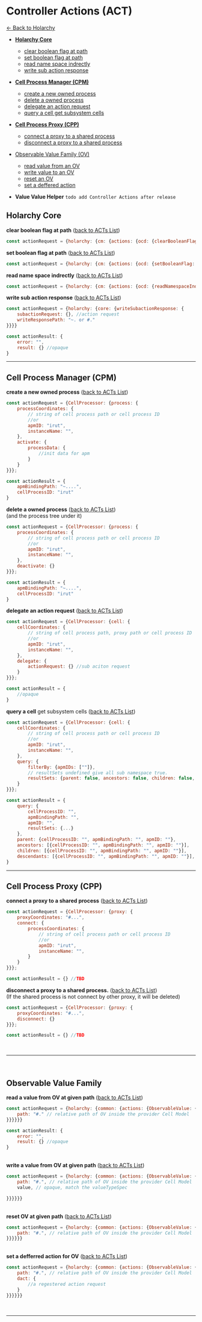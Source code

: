 <div id="ACTs-list"></div>

# Controller Actions (ACT)
[<- Back to Holarchy](./README.md)


* **[Holarchy Core](#Holarchy-Core)**
    * [clear boolean flag at path](#clear-boolean-flag-at-path)
    * [set boolean flag at path](#set-boolean-flag-at-path)
    * [read name space indrectly](#read-name-space-indrectly)
    * [write sub action response](#write-sub-action-response)

* **[Cell Process Manager (CPM)](#Cell-Process-Manager-CPM)**
    * [create a new owned process](#create-a-new-owned-process)
    * [delete a owned process](#delete-a-owned-process)
    * [delegate an action request](#delegate-an-action-request)
    * [query a cell get subsystem cells](#query-a-cell)

* **[Cell Process Proxy (CPP)](#Cell-Process-Proxy-CPP)**
    * [connect a proxy to a shared process](#connect-a-proxy-to-a-shared-process)
    * [disconnect a proxy to a shared process](#disconnect-a-proxy-to-a-shared-process)

* [Observable Value Family (OV)](#Observable-Value-Family)
    * [read value from an OV](#ov-read-value)
    * [write value to an OV](#ov-write-value)
    * [reset an OV](#ov-reset-value)
    * [set a deffered action](#ov-set-defferred-action)

* **Value Value Helper**
    `todo add Controller Actions after release`

## Holarchy Core

<div id="clear-boolean-flag-at-path">
    <strong>clear boolean flag at path</strong>
    (<a href="#ACTs-list">back to ACTs List</a>)
</div>

```javascript
const actionRequest = {holarchy: {cm: {actions: {ocd: {clearBooleanFlag: {path: "~. or #."}}}}}}
```
<div id="set-boolean-flag-at-path">
    <strong>set boolean flag at path</strong>
    (<a href="#ACTs-list">back to ACTs List</a>)
</div> 

```javascript
const actionRequest = {holarchy: {cm: {actions: {ocd: {setBooleanFlag: {path: "~. or #."}}}}}}
```

<div id="read-name-space-indrectly">
    <strong>read name space indrectly</strong>
    (<a href="#ACTs-list">back to ACTs List</a>)
</div>

```javascript
const actionRequest = {holarchy: {cm: {actions: {ocd: {readNamespaceIndirect: {path2: "~. or #."}}}}}}
```

<div id="write-sub-action-response">
    <strong>write sub action response</strong>
    (<a href="#ACTs-list">back to ACTs List</a>)
</div>

```javascript
const actionRequest = {holarchy: {core: {writeSubactionResponse: {
    subactionRequest: {}, //action request
    writeResponsePath: "~. or #."
}}}}

const actionResult: {
    error: "",
    result: {} //opaque
}
```
<hr>

## Cell Process Manager (CPM)
<div id="create-a-new-owned-process">
    <strong>create a new owned process</strong>
    (<a href="#ACTs-list">back to ACTs List</a>)
</div>

```javascript
const actionRequest = {CellProcessor: {process: {
    processCoordinates: {
        // string of cell process path or cell process ID
        //or 
        apmID: "irut",
        instanceName: "",
    },
    activate: {
        processData: {
            //init data for apm
        }
    }
}}};

const actionResult = {
    apmBindingPath: "~....",
    cellProcessID: "irut"
}
```

<div id="delete-a-owned-process">
    <strong>delete a owned process</strong>
    (<a href="#ACTs-list">back to ACTs List</a>)</br>
    (and the process tree under it)
</div>

```javascript
const actionRequest = {CellProcessor: {process: {
    processCoordinates: {
        // string of cell process path or cell process ID
        //or 
        apmID: "irut",
        instanceName: "",
    },
    deactivate: {}
}}};

const actionResult = {
    apmBindingPath: "~....",
    cellProcessID: "irut"
}
```

<div id="delegate-an-action-request">
    <strong>delegate an action request</strong>
    (<a href="#ACTs-list">back to ACTs List</a>)
</div>

```javascript
const actionRequest = {CellProcessor: {cell: {
    cellCoordinates: {
        // string of cell process path, proxy path or cell process ID
        //or 
        apmID: "irut",
        instanceName: "",
    },
    delegate: {
        actionRequest: {} //sub aciton request
    }
}}};

const actionResult = {
    //opaque
}
```

<div id="query-a-cell">
    <strong>query a cell</strong> get subsystem cells
    (<a href="#ACTs-list">back to ACTs List</a>)
</div>

```javascript
const actionRequest = {CellProcessor: {cell: {
    cellCoordinates: {
        // string of cell process path or cell process ID
        //or 
        apmID: "irut",
        instanceName: "",
    },
    query: {
        filterBy: {apmIDs: [""]},
        // resultSets undefined give all sub namespace true.
        resultSets: {parent: false, ancestors: false, children: false, descendants: false}
    }
}}};

const actionResult = {
    query: {
        cellProcessID: "",
        apmBindingPath: "",
        apmID: "",
        resultSets: {...}
    },
    parent: {cellProcessID: "", apmBindingPath: "", apmID: ""},
    ancestors: [{cellProcessID: "", apmBindingPath: "", apmID: ""}],
    children: [{cellProcessID: "", apmBindingPath: "", apmID: ""}],
    descendants: [{cellProcessID: "", apmBindingPath: "", apmID: ""}],
}
```

<hr>

## Cell Process Proxy (CPP)
<div id="connect-a-proxy-to-a-shared-process">
    <strong>connect a proxy to a shared process</strong>
    (<a href="#ACTs-list">back to ACTs List</a>)
</div>

```javascript
const actionRequest = {CellProcessor: {proxy: {
    proxyCoordinates: "#...",
    connect: {
        processCoordinates: {
            // string of cell process path or cell process ID
            //or 
            apmID: "irut",
            instanceName: "",
        }
    }
}}};

const actionResult = {} //TBD
```

<div id="disconnect-a-proxy-to-a-shared-process">
    <strong>disconnect a proxy to a shared process.</strong> 
    (<a href="#ACTs-list">back to ACTs List</a>)</br>
    (If the shared process is not connect by other proxy, it will be deleted)
</div>

```javascript
const actionRequest = {CellProcessor: {proxy: {
    proxyCoordinates: "#...",
    disconnect: {}
}}};

const actionResult = {} //TBD
```
<br>
<hr>
<br>

## Observable Value Family
<div id="ov-read-value">
    <strong>read a value from OV at given path</strong>
    (<a href="#ACTs-list">back to ACTs List</a>)
</div>

```javascript
const actionRequest = {holarchy: {common: {actions: {ObservableValue: {readValue: {
    path: "#." // relative path of OV inside the provider Cell Model
}}}}}}

const actionResult: {
    error: "",
    result: {} //opaque
}
```
<br>

<div id="ov-write-value">
    <strong>write a value from OV at given path</strong>
    (<a href="#ACTs-list">back to ACTs List</a>)
</div>

```javascript
const actionRequest = {holarchy: {common: {actions: {ObservableValue: {writeValue: {
    path: "#.", // relative path of OV inside the provider Cell Model
    value, // opaque, match the valueTypeSpec

}}}}}}
```
<br>

<div id="ov-rest-value">
    <strong>reset OV at given path</strong>
    (<a href="#ACTs-list">back to ACTs List</a>)
</div>

```javascript
const actionRequest = {holarchy: {common: {actions: {ObservableValue: {resetValue: {
    path: "#.", // relative path of OV inside the provider Cell Model
}}}}}}
```
<br>

<div id="ov-set-defferred-action">
    <strong>set a defferred action for OV</strong>
    (<a href="#ACTs-list">back to ACTs List</a>)
</div>

```javascript
const actionRequest = {holarchy: {common: {actions: {ObservableValue: {setDefferredAction: {
    path: "#.", // relative path of OV inside the provider Cell Model
    dact: {
        //a regestered action request 
    }
}}}}}}
```
<br>
<hr>
<br>